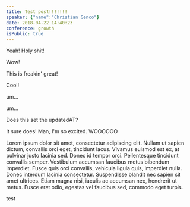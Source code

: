 ```yaml
---
title: Test post!!!!!!!
speaker: {"name":"Christian Genco"}
date: 2018-04-22 14:40:23
conference: growth
isPublic: true
---
```


Yeah! Holy shit!

Wow!

This is freakin' great!

Cool!

um...

um...

Does this set the updatedAT?

It sure does! Man, I'm so excited.
WOOOOOO

Lorem ipsum dolor sit amet, consectetur adipiscing elit. Nullam ut sapien dictum, convallis orci eget, tincidunt lacus. Vivamus euismod est ex, at pulvinar justo lacinia sed. Donec id tempor orci. Pellentesque tincidunt convallis semper. Vestibulum accumsan faucibus metus bibendum imperdiet. Fusce quis orci convallis, vehicula ligula quis, imperdiet nulla. Donec interdum lacinia consectetur. Suspendisse blandit nec sapien sit amet ultrices. Etiam magna nisi, iaculis ac accumsan nec, hendrerit ut metus. Fusce erat odio, egestas vel faucibus sed, commodo eget turpis.

test
